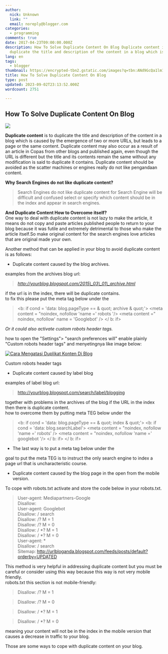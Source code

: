 ```yaml
---
author:
  nick: Unknown
  link: ""
  email: noreply@blogger.com
categories:
  - programming
comments: true
date: 2017-04-23T09:00:00.000Z
description: How To Solve Duplicate Content On Blog Duplicate content is to
  duplicate the title and description of the content in a blog which is
lang: en
tags:
  - blogger
thumbnail: https://encrypted-tbn2.gstatic.com/images?q=tbn:ANd9GcQa1lm1EI1a4kQStyHaoRq2LTQ3iHdj3CuE8YfEqS3-jKcycvJfOP44cSUy_A
title: How To Solve Duplicate Content On Blog
type: post
updated: 2023-09-02T23:13:52.000Z
wordcount: 2751

---
```


How To Solve Duplicate Content On Blog
--------------------------------------

[![](https://encrypted-tbn2.gstatic.com/images?q=tbn:ANd9GcQa1lm1EI1a4kQStyHaoRq2LTQ3iHdj3CuE8YfEqS3-jKcycvJfOP44cSUy_A)](https://encrypted-tbn2.gstatic.com/images?q=tbn:ANd9GcQa1lm1EI1a4kQStyHaoRq2LTQ3iHdj3CuE8YfEqS3-jKcycvJfOP44cSUy_A)

  

**Duplicate content** is to duplicate the title and description of the content in a blog which is caused by the emergence of two or more URLs, but leads to a page or the same content. Duplicate content may also occur as a result of an article in Copas from other blogs and published again, even though the URL is different but the title and its contents remain the same without any modification is said to duplicate it contains. Duplicate content should be avoided as the scatter machines or engines really do not like pengandaan content.  
  
**Why Search Engines do not like duplicate content?**  

> Search Engines do not like duplicate content for Search Engine will be difficult and confused select or specify which content should be in the index and appear in search engines.

**And Duplicate Content How to Overcome itself?**  
One way to deal with duplicate content is not lazy to make the article, it means do not copy and paste articles published people to return to your blog because it was futile and extremely detrimental to those who make the article itself.So make original content for the search engines love articles that are original made your own.  
  
Another method that can be applied in your blog to avoid duplicate content is as follows:  
  
  

*   Duplicate content caused by the blog archives.

  
examples from the archives blog url:  

> _http://yourblog.blogspot.com/2015\_03\_01\_archive.html_

if the url is in the index, there will be duplicate contains.  
to fix this please put the meta tag below under the <head>  

> <b: if cond = 'data: blog.pageType == & quot; archive & quot;'> <meta content = "noindex, nofollow 'name =' robots '/> <meta content =" noindex, nofollow' name = 'Googlebot' /> </ b: if>

_Or it could also activate custom robots header tags._  
  
how to open the "Settings"> "search preferences will" enable plainly "Custom robots header tags" and menyetingnya like image below:  

[![Cara Mengatasi Duplikat Konten Di Blog](https://2.bp.blogspot.com/-uE-asOXXJ0Y/VSKhJbwmxpI/AAAAAAAAA40/kRpiuJRtVMc/s400/cara%2Bmengatasi%2Bduplikat%2Bkonten%2Bdi%2Bblog.png "How To Solve Duplicate Content On Blog")](http://2.bp.blogspot.com/-uE-asOXXJ0Y/VSKhJbwmxpI/AAAAAAAAA40/kRpiuJRtVMc/s1600/cara%2Bmengatasi%2Bduplikat%2Bkonten%2Bdi%2Bblog.png)

Custom robots header tags

*   Duplicate content caused by label blog

  
examples of label blog url:  

> http://yourblog.blogspot.com/search/label/blogging

together with problems in the archives of the blog if the URL in the index then there is duplicate content.  
how to overcome them by putting meta TEG below under the <head>  

> <b: if cond = 'data: blog.pageType == & quot; index & quot;'> <b: if cond = 'data: blog.searchLabel'> <meta content = "noindex, nofollow 'name =' robots' /> <meta content = "noindex, nofollow 'name =' googlebot '/> </ b: if> </ b: if>

  
  

*   The last way is to put a meta tag below under the <head>

> <link expr: href = 'data: blog.url' rel = 'canonical' />

  
goal to put the meta TEG is to instruct the only search engine to index a page url that is uncharacteristic course.  
  
  

*   Duplicate content caused by the blog page in the open from the mobile version.

To cope with robots.txt activate and store the code below in your robots.txt.  

> User-agent: Mediapartners-Google  
> Disallow:  
> User-agent: Googlebot  
> Disallow: / search  
> Disallow: /? M = 1  
> Disallow: /? M = 0  
> Disallow: / \*? M = 1  
> Disallow: / \*? M = 0  
> User-agent: \*  
> Disallow: / search  
> Sitemap: http://urlbloganda.blogspot.com/feeds/posts/default?orderby=UPDATED

This method is very helpful in addressing duplicate content but you must be careful or consider using this way because this way is not very mobile friendly.  
robots.txt this section is not mobile-friendly:  

> Disallow: /? M = 1

> Disallow: /? M = 0

> Disallow: / \*? M = 1

> Disallow: / \*? M = 0

meaning your content will not be in the index in the mobile version that causes a decrease in traffic to your blog.  
  
Those are some ways to cope with duplicate content on your blog.